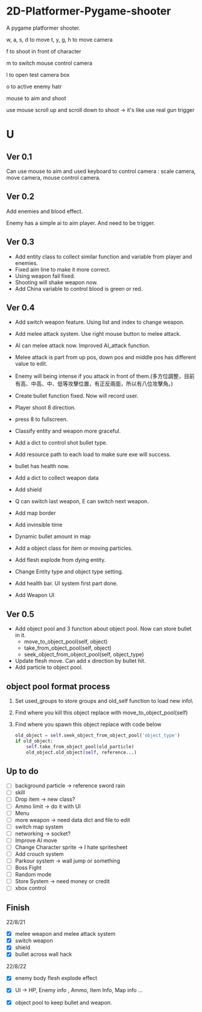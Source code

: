 # 2D-Platformer-Pygame-shooter
A pygame platformer shooter.

w, a, s, d to move
t, y, g, h to move camera

f to shoot in front of character

m to switch mouse control camera

l to open test camera box

o to active enemy hatr

mouse to aim and shoot

use mouse scroll up and scroll down to shoot -> it's like use real gun trigger

# U

## Ver 0.1

Can use mouse to aim and used keyboard to control camera : scale camera, move camera, mouse control camera.

## Ver 0.2

Add enemies and blood effect.

Enemy has a simple ai to aim player. And need to be trigger.

## Ver 0.3

* Add entity class to collect similar function and variable from player and enemies.
* Fixed aim line to make it more correct.
* Using weapon fail fixed.
* Shooting will shake weapon now.
* Add China variable to control blood is green or red.

## Ver 0.4

* Add switch weapon feature. Using list and index to change weapon.

* Add melee attack system. Use right mouse button to melee attack.

* AI can melee attack now. Improved AI_attack function.

* Melee attack is part from up pos, down pos and middle pos has different value to edit.

* Enemy will being intense if you attack in front of them.(多方位調整，目前有高、中高、中、低等攻擊位置，有正反兩面，所以有八位攻擊角。)

* Create bullet function fixed. Now will record user.

* Player shoot 8 direction.

* press 8 to fullscreen.

* Classify entity and weapon more graceful.

* Add a dict to control shot bullet type.

* Add resource path to each load to make sure exe will success.

* bullet has health now.

* Add a dict to collect weapon data

* Add shield

* Q can switch last weapon, E can switch next weapon.

* Add map border

* Add invinsible time

* Dynamic bullet amount in map

* Add a object class for item or moving particles.

* Add flesh explode from dying entity.

* Change Entity type and object type setting.

* Add health bar. UI system first part done.

* Add Weapon UI

## Ver 0.5
* Add object pool and 3 function about object pool. Now can store bullet in it.
  * move_to_object_pool(self, object)
  * take_from_object_pool(self, object)
  * seek_object_from_object_pool(self, object_type)
* Update flesh move. Can add x direction by bullet hit.
* Add particle to object pool.
## object pool format process

1. Set used_groups to store groups and old_self function to load new info\

2. Find where you kill this object replace with move_to_object_pool(self)

3. Find where you spawn this object replace with code below

    ```python
    old_object = self.seek_object_from_object_pool('object_type')
    if old_object:
        self.take_from_object_pool(old_particle)
        old_object.old_object(self, reference...)
    ```


## Up to do

- [ ] background particle -> reference sword rain
- [ ] skill
- [ ] Drop item -> new class?
- [ ] Ammo limit -> do it with UI
- [ ] Menu
- [ ] more weapon -> need data dict and file to edit
- [ ] switch map system
- [ ] networking -> socket?
- [ ] Improve AI move
- [ ] Change Character sprite -> I hate spritesheet
- [ ] Add crouch system
- [ ] Parkour system -> wall jump or something
- [ ] Boss Fight
- [ ] Random mode
- [ ] Store System -> need money or credit
- [ ] xbox control

## Finish

22/8/21

- [x] melee weapon and melee attack system
- [x] switch weapon
- [x] shield
- [x] bullet across wall hack

22/8/22

- [x] enemy body flesh explode effect
- [x] UI -> HP, Enemy info , Ammo, Item Info, Map info ...
- [x] object pool to keep bullet and weapon.

